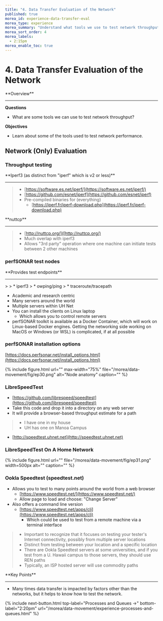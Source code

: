 ```yaml
---
title: "4. Data Transfer Evaluation of the Network"
published: true
morea_id: experience-data-transfer-eval
morea_type: experience
morea_summary: "Understand what tools we use to test network throughput."
morea_sort_order: 4
morea_labels:
  - 2:15pm
morea_enable_toc: true
---
```

# 4. Data Transfer Evaluation of the Network

<div class="alert alert-success mt-3" role="alert" markdown="1">
<i class="fa-solid fa-globe fa-xl"></i> **Overview**
<hr/>
 
**Questions**
* What are some tools we can use to test network throughput? 

**Objectives**
* Learn about some of the tools used to test network performance. 

</div>

## Network (Only) Evaluation

### Throughput testing
<div class="alert alert-info" role="alert" markdown="1">
<i class="fa-solid fa-circle-info fa-xl"></i> **Iperf3 (as distinct from "iperf" which is v2 or less)**
<hr/>

> 
>  * [https://software.es.net/iperf/](https://software.es.net/iperf/)
>  * [https://github.com/esnet/iperf](https://github.com/esnet/iperf)
>  * Pre-compiled binaries for (everything)
>    * [https://iperf.fr/iperf-download.php](https://iperf.fr/iperf-download.php)
</div>

<div class="alert alert-info" role="alert" markdown="1">
<i class="fa-solid fa-circle-info fa-xl"></i> **nuttcp**
<hr/>

> 
>  * [http://nuttcp.org/]([http://nuttcp.org/)
>  * Much overlap with iperf3
>  * Allows "3rd party" operation where one machine can initiate tests between 2 other machines
</div>

### perfSONAR test nodes

<div class="alert alert-info" role="alert" markdown="1">
<i class="fa-solid fa-circle-info fa-xl"></i> **Provides test endpoints**
<hr/>
> 
>  * iperf3
>  * owping/ping
>  * traceroute/tracepath
</div>

* Academic and research centric
* Many servers around the world
* Multiple servers within UH Net
* You can install the clients on Linux laptop
  * Which allows you to control remote servers
* perfSONAR toolkit is available as a Docker Container, which will work on Linux-based Docker engines. Getting the networking side working on MacOS or Windows (or WSL) is complicated, if at all possible

### perfSONAR installation options

[https://docs.perfsonar.net/install_options.html](https://docs.perfsonar.net/install_options.html)

{% include figure.html url="" max-width="75%" file="/morea/data-movement/fig/ep30.png" alt="Node anatomy" caption="" %}

### LibreSpeedTest

* [https://github.com/librespeed/speedtest](https://github.com/librespeed/speedtest)
* Take this code and drop it into a directory on any web server
* It will provide a browser-based throughput estimate for a path

<div class="alert alert-info" role="alert" markdown="1">

>* I have one in my house
>* UH has one on Manoa Campus
</div>


 * [http://speedtest.uhnet.net](http://speedtest.uhnet.net)

### LibreSpeedTest On A Home Network

{% include figure.html url="" file="/morea/data-movement/fig/ep31.png" width=500px alt="" caption="" %}

   
### Ookla Speedtest (speedtest.net)

* Allows you to test to many points around the world from a web browser
  * [https://www.speedtest.net/](https://www.speedtest.net/)
  * Allow page to load and choose: "Change Server"
* Also offers a command line version
  * [https://www.speedtest.net/apps/cli](https://www.speedtest.net/apps/cli)
    * Which could be used to test from a remote machine via a terminal interface
>
>* Important to recognize that it focuses on testing your tester's Internet connectivity, possibly from multiple server locations
>* Distinct from testing between your location and a specific location
>* There are Ookla Speedtest servers at some universities, and if you test from a U. Hawaii campus to those servers, they should use REN paths
>* Typically, an ISP hosted server will use commodity paths

<div class="alert alert-success mt-3" role="alert" markdown="1">
<i class="fa-solid fa-globe fa-xl"></i> **Key Points**
<hr/>

  * Many times data transfer is impacted by factors other than the networks, but it helps to know how to test the network. 
</div>

{% include next-button.html
  top-label="Processes and Queues ->"
  bottom-label="2:20pm"
  url="/morea/data-movement/experience-processes-and-queues.html" %}
